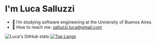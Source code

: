 # I'm Luca Salluzzi


- 📖 I’m studying software engineering at the University of Buenos Aires.
- 📧 How to reach me: salluzzi.luca@gmail.com



![Luca's GitHub stats](https://github-readme-stats-six-lilac.vercel.app/api?username=salluzziluca&show_icons=true&theme=tokyonight&&include_all_commits=true&count_private=true)
[![Top Langs](https://github-readme-stats-six-lilac.vercel.app/api/top-langs?username=salluzziluca&exclude_repo=github-readme-stats&count_private=true&theme=tokyonight)](https://github.com/anuraghazra/github-readme-stats)
<!---
salluzziluca/salluzziluca is a ✨ special ✨ repository because its `README.md` (this file) appears on your GitHub profile.
You can click the Preview link to take a look at your changes.
--->
